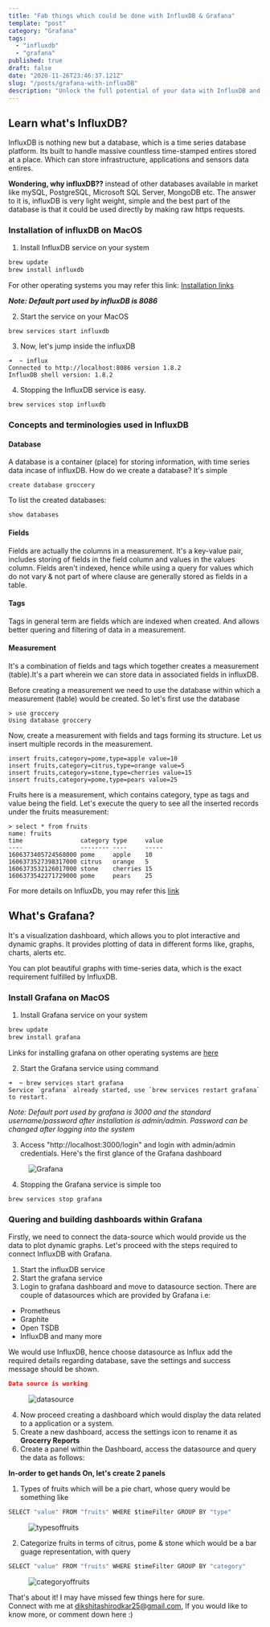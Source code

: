 ```yaml
---
title: "Fab things which could be done with InfluxDB & Grafana"
template: "post"
category: "Grafana"
tags:
  - "influxdb"
  - "grafana"
published: true
draft: false
date: "2020-11-26T23:46:37.121Z"
slug: "/posts/grafana-with-influxDB"
description: "Unlock the full potential of your data with InfluxDB and Grafana! With this powerful duo, you can easily monitor live metrics and visualize essential stats like CPU, memory, and network performance in real-time, this guide shows how InfluxDB and Grafana can elevate your data game!"
---
```


## Learn what's InfluxDB?

InfluxDB is nothing new but a database, which is a time series database platform. Its built to handle massive countless time-stamped entires stored at a place. Which can store infrastructure, applications and sensors data entires.

**Wondering, why influxDB??** instead of other databases available in market like mySQL, PostgreSQL, Microsoft SQL Server, MongoDB etc. The answer to it is, influxDB is very light weight, simple and the best part of the database is that it could be used directly by making raw https requests.

### Installation of influxDB on MacOS

1. Install InfluxDB service on your system

```sh
brew update
brew install influxdb
```

For other operating systems you may refer this link: [Installation links](https://docs.influxdata.com/influxdb/v1.7/introduction/installation/#installing-influxdb-oss)

**_*Note: Default port used by influxDB is 8086*_**

2. Start the service on your MacOS

```
brew services start influxdb
```

3. Now, let's jump inside the influxDB

```
➜  ~ influx
Connected to http://localhost:8086 version 1.8.2
InfluxDB shell version: 1.8.2
```

4. Stopping the InfluxDB service is easy.

```
brew services stop influxdb
```
### Concepts and terminologies used in InfluxDB
#### Database

A database is a container (place) for storing information, with time series data incase of influxDB. How do we create a database? It's simple

```
create database groccery
```

To list the created databases:

```
show databases
```

#### Fields

Fields are actually the columns in a measurement. It's a key-value pair, includes storing of fields in the field column and values in the values column. Fields aren't indexed, hence while using a query for values which do not vary & not part of where clause are generally stored as fields in a table.

#### Tags

Tags in general term are fields which are indexed when created. And allows better quering and filtering of data in a measurement.

#### Measurement

It's a combination of fields and tags which together creates a measurement (table).It's a part wherein we can store data in associated fields in influxDB.

Before creating a measurement we need to use the database within which a measurement (table) would be created. So let's first use the database

```
> use groccery
Using database groccery
```

Now, create a measurement with fields and tags forming its structure. Let us insert multiple records in the measurement.

```
insert fruits,category=pome,type=apple value=10
insert fruits,category=citrus,type=orange value=5
insert fruits,category=stone,type=cherries value=15
insert fruits,category=pome,type=pears value=25
```

Fruits here is a measurement, which contains category, type as tags and value being the field. Let's execute the query to see all the inserted records under the fruits measurement:

```
> select * from fruits
name: fruits
time                category type     value
----                -------- ----     -----
1606373405724568000 pome     apple    10
1606373527398317000 citrus   orange   5
1606373532126017000 stone    cherries 15
1606373542271729000 pome     pears    25
```

For more details on InfluxDb, you may refer this [link](https://docs.influxdata.com/influxdb/v2.0/get-started/)

## What's Grafana?

It's a visualization dashboard, which allows you to plot interactive and dynamic graphs. It provides plotting of data in different forms like, graphs, charts, alerts etc.

You can plot beautiful graphs with time-series data, which is the exact requirement fulfilled by InfluxDB.

### Install Grafana on MacOS

1. Install Grafana service on your system
```sh
brew update
brew install grafana
```
Links for installing grafana on other operating systems are [here](https://grafana.com/docs/grafana/latest/installation/)

2. Start the Grafana service using command
```
➜  ~ brew services start grafana
Service `grafana` already started, use `brew services restart grafana` to restart.
```

_Note: Default port used by grafana is 3000 and the standard username/password after installation is admin/admin. Password can be changed after logging into the system_

3. Access "http://localhost:3000/login" and login with admin/admin credentials.
Here's the first glance of the Grafana dashboard

<figure class="float-center" style="width: 1000px">
	<img src="/media/Grafana.png" alt="Grafana">
</figure>

4. Stopping the Grafana service is simple too
```
brew services stop grafana
```

### Quering and building dashboards within Grafana

Firstly, we need to connect the data-source which would provide us the data to plot dynamic graphs.
Let's proceed with the steps required to connect InfluxDB with Grafana.
1. Start the influxDB service
2. Start the grafana service
3. Login to grafana dashboard and move to datasource section.
There are couple of datasources which are provided by Grafana i.e:
- Prometheus
- Graphite
- Open TSDB
- InfluxDB and many more

We would use InfluxDB, hence choose datasource as Influx add the required details regarding database, save the settings and success message should be shown.

```json
Data source is working
```
<figure class="float-center" style="width: 1000px">
	<img src="/media/datasource.png" alt="datasource">
</figure>

4. Now proceed creating a dashboard which would display the data related to a application or a system.
5. Create a new dashboard, access the settings icon to rename it as **Grocerry Reports**
6. Create a panel within the Dashboard, access the datasource and query the data as follows:

**In-order to get hands On, let's create 2 panels**
1. Types of fruits which will be a pie chart, whose query would be something like

```js
SELECT "value" FROM "fruits" WHERE $timeFilter GROUP BY "type"
```
<figure class="float-center" style="width: 1000px">
	<img src="/media/typesoffruits.png" alt="typesoffruits">
</figure>

2. Categorize fruits in terms of citrus, pome & stone which would be a bar guage representation, with query

```js
SELECT "value" FROM "fruits" WHERE $timeFilter GROUP BY "category"
```
<figure class="float-center" style="width: 1000px">
	<img src="/media/categoryoffruits.png" alt="categoryoffruits">
</figure>

That's about it! I may have missed few things here for sure. 
<br> Connect with me at [dikshitashirodkar25@gmail.com](dikshitashirodkar25@gmail.com), If you would like to know more, or comment down here :)

